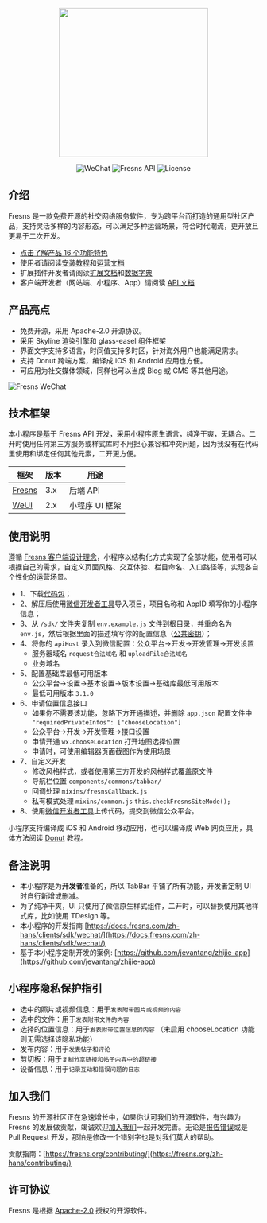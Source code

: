 <p align="center"><a href="https://fresns.org/zh-hans/" target="_blank"><img src="https://assets.fresns.com/images/logos/fresns.png" width="300"></a></p>

<p align="center">
<img src="https://img.shields.io/badge/WeChat-Mini%20Program-blueviolet" alt="WeChat">
<img src="https://img.shields.io/badge/Fresns%20API-3.x-orange" alt="Fresns API">
<img src="https://img.shields.io/badge/License-Apache--2.0-green" alt="License">
</p>

## 介绍

Fresns 是一款免费开源的社交网络服务软件，专为跨平台而打造的通用型社区产品，支持灵活多样的内容形态，可以满足多种运营场景，符合时代潮流，更开放且更易于二次开发。

- [点击了解产品 16 个功能特色](https://fresns.org/zh-hans/intro/features.html)
- 使用者请阅读[安装教程](https://fresns.org/zh-hans/guide/install.html)和[运营文档](https://fresns.org/zh-hans/intro/operating.html)
- 扩展插件开发者请阅读[扩展文档](https://docs.fresns.com/zh-hans/open-source/)和[数据字典](https://docs.fresns.com/zh-hans/open-source/database/)
- 客户端开发者（网站端、小程序、App）请阅读 [API 文档](https://docs.fresns.com/zh-hans/clients/api/)

## 产品亮点

- 免费开源，采用 Apache-2.0 开源协议。
- 采用 Skyline 渲染引擎和 glass-easel 组件框架
- 界面文字支持多语言，时间值支持多时区，针对海外用户也能满足需求。
- 支持 Donut 跨端方案，编译成 iOS 和 Android 应用也方便。
- 可应用为社交媒体领域，同样也可以当成 Blog 或 CMS 等其他用途。

![Fresns WeChat](https://assets.fresns.com/images/wikis/previews/WeChat.png)

## 技术框架

本小程序是基于 Fresns API 开发，采用小程序原生语言，纯净干爽，无耦合。二开时使用任何第三方服务或样式库时不用担心兼容和冲突问题，因为我没有在代码里使用和绑定任何其他元素，二开更方便。

| 框架 | 版本 | 用途 |
| --- | --- | --- |
| [Fresns](https://github.com/fresns/fresns) | 3.x | 后端 API |
| [WeUI](https://github.com/Tencent/weui-wxss) | 2.x | 小程序 UI 框架 |

## 使用说明

遵循 [Fresns 客户端设计理念](https://docs.fresns.com/zh-hans/clients/guide/idea.html#%E5%AE%A2%E6%88%B7%E7%AB%AF)，小程序以结构化方式实现了全部功能，使用者可以根据自己的需求，自定义页面风格、交互体验、栏目命名、入口路径等，实现各自个性化的运营场景。

- 1、下载[代码包](https://github.com/fresns/client-demo-wechat/releases)；
- 2、解压后使用[微信开发者工具](https://developers.weixin.qq.com/miniprogram/dev/devtools/download.html)导入项目，项目名称和 AppID 填写你的小程序信息；
- 3、从 `/sdk/` 文件夹复制 `env.example.js` 文件到根目录，并重命名为 `env.js`，然后根据里面的描述填写你的配置信息（[公共密钥](https://docs.fresns.com/zh-hans/clients/sdk/#%E5%85%AC%E5%85%B1%E5%AF%86%E9%92%A5)）；
- 4、将你的 `apiHost` 录入到微信配置：公众平台->开发->开发管理->开发设置
    - 服务器域名 `request合法域名` 和 `uploadFile合法域名`
    - 业务域名
- 5、配置基础库最低可用版本
    - 公众平台->设置->基本设置->版本设置->基础库最低可用版本
    - 最低可用版本 `3.1.0`
- 6、申请位置信息接口
    - 如果你不需要该功能，忽略下方开通描述，并删除 `app.json` 配置文件中 `"requiredPrivateInfos": ["chooseLocation"]`
    - 公众平台->开发->开发管理->接口设置
    - 申请开通 `wx.chooseLocation` 打开地图选择位置
    - 申请时，可使用编辑器页面截图作为使用场景
- 7、自定义开发
    - 修改风格样式，或者使用第三方开发的风格样式覆盖原文件
    - 导航栏位置 `components/commons/tabbar/`
    - 回调处理 `mixins/fresnsCallback.js`
    - 私有模式处理 `mixins/common.js` `this.checkFresnsSiteMode();`
- 8、使用[微信开发者工具](https://developers.weixin.qq.com/miniprogram/dev/devtools/download.html)上传代码，提交到微信公众平台。

小程序支持编译成 iOS 和 Android 移动应用，也可以编译成 Web 网页应用，具体方法阅读 [Donut](https://dev.weixin.qq.com/) 教程。

## 备注说明

- 本小程序是为**开发者**准备的，所以 TabBar 平铺了所有功能，开发者定制 UI 时自行新增或删减。
- 为了纯净干爽，UI 只使用了微信原生样式组件，二开时，可以替换使用其他样式库，比如使用 TDesign 等。
- 本小程序的开发指南 [https://docs.fresns.com/zh-hans/clients/sdk/wechat/](https://docs.fresns.com/zh-hans/clients/sdk/wechat/)
- 基于本小程序定制开发的案例: [https://github.com/jevantang/zhijie-app](https://github.com/jevantang/zhijie-app)

## 小程序隐私保护指引

- 选中的照片或视频信息：用于`发表附带图片或视频的内容`
- 选中的文件：用于`发表附带文件的内容`
- 选择的位置信息：用于`发表附带位置信息的内容` （未启用 chooseLocation 功能则无需选择该隐私功能）
- 发布内容：用于`发表帖子和评论`
- 剪切板：用于`复制分享链接和帖子内容中的超链接`
- 设备信息：用于`记录互动和错误问题的日志`

## 加入我们

Fresns 的开源社区正在急速增长中，如果你认可我们的开源软件，有兴趣为 Fresns 的发展做贡献，竭诚欢迎[加入我们](https://fresns.org/zh-hans/community/join.html)一起开发完善。无论是[报告错误](https://fresns.org/zh-hans/guide/feedback.html)或是 Pull Request 开发，那怕是修改一个错别字也是对我们莫大的帮助。

贡献指南：[https://fresns.org/contributing/](https://fresns.org/zh-hans/contributing/)

## 许可协议

Fresns 是根据 [Apache-2.0](https://opensource.org/licenses/Apache-2.0) 授权的开源软件。
